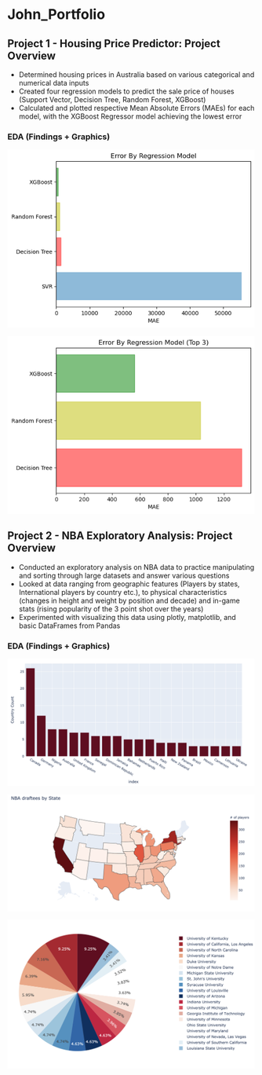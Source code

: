 # John_Portfolio
 
## Project 1 - Housing Price Predictor: Project Overview 

- Determined housing prices in Australia based on various categorical and numerical data inputs
- Created four regression models to predict the sale price of houses (Support Vector, Decision Tree, Random Forest, XGBoost)
- Calculated and plotted respective Mean Absolute Errors (MAEs) for each model, with the XGBoost Regressor model achieving the lowest error

 
### EDA (Findings + Graphics) 
![alt text](https://github.com/jcamer68/John_Portfolio/blob/master/Houses/Regressor1_MAE.png "MAE by Model")
 
 
![alt text](https://github.com/jcamer68/John_Portfolio/blob/master/Houses/Regressor2_MAE.png "MAE by Model")

 
## Project 2 - NBA Exploratory Analysis: Project Overview

- Conducted an exploratory analysis on NBA data to practice manipulating and sorting through large datasets and answer various questions
- Looked at data ranging from geographic features (Players by states, International players by country etc.), to physical characteristics (changes in height and weight by position and decade) and in-game stats (rising popularity of the 3 point shot over the years)
- Experimented with visualizing this data using plotly, matplotlib, and basic DataFrames from Pandas


### EDA (Findings + Graphics) 
![alt text](https://github.com/jcamer68/John_Portfolio/blob/master/NBA%20Exploratory%20/Graphics/Players%20by%20Country%20(Outside%20US).png "Players by Country (Outside US)")


![alt text](https://github.com/jcamer68/John_Portfolio/blob/master/NBA%20Exploratory%20/Graphics/Players%20by%20State%20(Within%20US).png "Players by State (Within US)")


![alt text](https://github.com/jcamer68/John_Portfolio/blob/master/NBA%20Exploratory%20/Graphics/Players%20by%20US%20(Within%20US).png "Players by college (Within US)")


